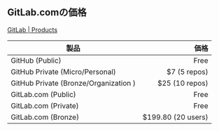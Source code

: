 ## GitLab.comの価格

[GitLab | Products](https://about.gitlab.com/products/)

| 製品 | 価格
| ---- | ----:
| GitHub (Public) | Free <!-- .element: style="background-color: #aa0000" -->
| GitHub Private (Micro/Personal) | $7 (5 repos)
| GitHub Private (Bronze/Organization ) | $25 (10 repos)
| GitLab.com (Public) <!-- .element: style="background-color: #666600" --> | Free <!-- .element: style="background-color: #aa0000" -->
| GitLab.com (Private) <!-- .element: style="background-color: #666600" --> | Free <!-- .element: style="background-color: #aa0000" -->
| GitLab.com (Bronze) | $199.80 (20 users)
